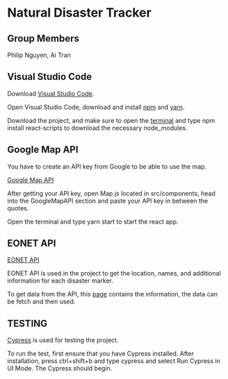 # Natural Disaster Tracker

## Group Members
Philip Nguyen, Ai Tran

## Visual Studio Code

Download [Visual Studio Code](https://code.visualstudio.com/download).

Open Visual Studio Code, download and install [npm](https://www.npmjs.com/package/npm) and [yarn](https://classic.yarnpkg.com/lang/en/docs/install/#windows-stable).

Download the project, and make sure to open the [terminal](https://code.visualstudio.com/docs/terminal/basics) and type npm install react-scripts to download the necessary node_modules.

## Google Map API

You have to create an API key from Google to be able to use the map.

[Google Map API](https://mapsplatform.google.com/)

After getting your API key, open Map.js located in src/components, head into the GoogleMapAPI section and paste your API key in between the quotes.

Open the terminal and type yarn start to start the react app.

## EONET API

[EONET API](https://eonet.gsfc.nasa.gov/)

EONET API is used in the project to get the location, names, and additional information for each disaster marker. 

To get data from the API, this [page](https://eonet.gsfc.nasa.gov/api/v3/events) contains the information, the data can be fetch and then used.

## TESTING

[Cypress](https://www.cypress.io/how-it-works) is used for testing the project.

To run the test, first ensure that you have Cypress installed. After installation, press ctrl+shift+b and type cypress and select Run Cypress in UI Mode. The Cypress should begin.
